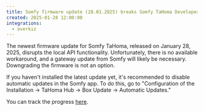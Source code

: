 ```yaml
---
title: Somfy firmware update (28.01.2025) breaks Somfy TaHoma Developer Mode (Local API)
created: 2025-01-28 12:00:00
integrations:
  - overkiz
---
```


The newest firmware update for Somfy TaHoma, released on January 28, 2025, disrupts the local API functionality. Unfortunately, there is no available workaround, and a gateway update from Somfy will likely be necessary. Downgrading the firmware is not an option.

If you haven't installed the latest update yet, it's recommended to disable automatic updates in the Somfy app. To do this, go to "Configuration of the Installation -> TaHoma Hub -> Box Update -> Automatic Updates."

You can track the progress [here](https://github.com/home-assistant/core/issues/136714).
